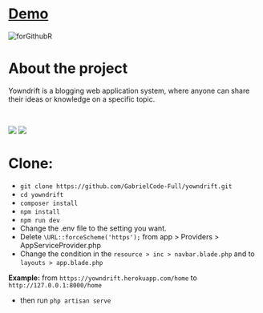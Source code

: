 # [Demo](https://yowndrift.herokuapp.com/home)

![forGithubR](https://user-images.githubusercontent.com/61103022/103270087-3f6db600-49f2-11eb-8837-7b34f93540a3.png)

# About the project

Yowndrift is a blogging web application system, where anyone can share their ideas or knowledge on a specific topic.

<br>

<img src="https://img.shields.io/badge/laravel%20-%23FF2D20.svg?&style=for-the-badge&logo=laravel&logoColor=white"/> <img src="https://img.shields.io/badge/bootstrap%20-%23563D7C.svg?&style=for-the-badge&logo=bootstrap&logoColor=white"/>

# Clone: 

* `git clone https://github.com/GabrielCode-Full/yowndrift.git`
* `cd yowndrift`
* `composer install`
* `npm install`
* `npm run dev`
* Change the .env file to the setting you want.
* Delete `\URL::forceScheme('https');` from app > Providers > AppServiceProvider.php
* Change the condition in the `resource > inc > navbar.blade.php` and to `layouts > app.blade.php`

**Example:** from `https://yowndrift.herokuapp.com/home` to `http://127.0.0.1:8000/home`

* then run `php artisan serve`
